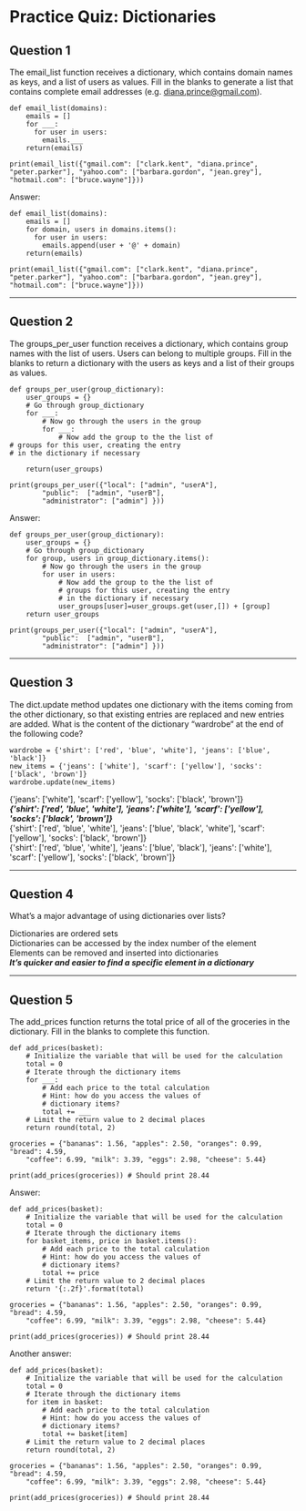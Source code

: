 # Practice Quiz: Dictionaries

## Question 1
The email_list function receives a dictionary, which contains domain names as keys, and a list of users as values. Fill in the blanks to generate a list that contains complete email addresses (e.g. diana.prince@gmail.com).

```
def email_list(domains):
	emails = []
	for ___:
	  for user in users:
	    emails.___
	return(emails)

print(email_list({"gmail.com": ["clark.kent", "diana.prince", "peter.parker"], "yahoo.com": ["barbara.gordon", "jean.grey"], "hotmail.com": ["bruce.wayne"]}))
```

Answer:
```
def email_list(domains):
	emails = []
	for domain, users in domains.items():
	  for user in users:
	    emails.append(user + '@' + domain)
	return(emails)

print(email_list({"gmail.com": ["clark.kent", "diana.prince", "peter.parker"], "yahoo.com": ["barbara.gordon", "jean.grey"], "hotmail.com": ["bruce.wayne"]}))
```

***
## Question 2

The groups_per_user function receives a dictionary, which contains group names with the list of users. Users can belong to multiple groups. Fill in the blanks to return a dictionary with the users as keys and a list of their groups as values.

```
def groups_per_user(group_dictionary):
	user_groups = {}
	# Go through group_dictionary
	for ___:
		# Now go through the users in the group
		for ___:
			# Now add the group to the the list of
# groups for this user, creating the entry
# in the dictionary if necessary

	return(user_groups)

print(groups_per_user({"local": ["admin", "userA"],
		"public":  ["admin", "userB"],
		"administrator": ["admin"] }))
```
Answer:
```
def groups_per_user(group_dictionary):
	user_groups = {}
	# Go through group_dictionary
	for group, users in group_dictionary.items():
		# Now go through the users in the group
		for user in users:
			# Now add the group to the the list of
			# groups for this user, creating the entry
			# in the dictionary if necessary
			user_groups[user]=user_groups.get(user,[]) + [group]
	return user_groups

print(groups_per_user({"local": ["admin", "userA"],
		"public":  ["admin", "userB"],
		"administrator": ["admin"] }))
```

***
## Question 3
The dict.update method updates one dictionary with the items coming from the other dictionary, so that existing entries are replaced and new entries are added. What is the content of the dictionary “wardrobe“ at the end of the following code?
```
wardrobe = {'shirt': ['red', 'blue', 'white'], 'jeans': ['blue', 'black']}
new_items = {'jeans': ['white'], 'scarf': ['yellow'], 'socks': ['black', 'brown']}
wardrobe.update(new_items)
```


{'jeans': ['white'], 'scarf': ['yellow'], 'socks': ['black', 'brown']}&nbsp;  
_**{'shirt': ['red', 'blue', 'white'], 'jeans': ['white'], 'scarf': ['yellow'], 'socks': ['black', 'brown']}**_&nbsp;  
{'shirt': ['red', 'blue', 'white'], 'jeans': ['blue', 'black', 'white'], 'scarf': ['yellow'], 'socks': ['black', 'brown']}&nbsp;  
{'shirt': ['red', 'blue', 'white'], 'jeans': ['blue', 'black'], 'jeans': ['white'], 'scarf': ['yellow'], 'socks': ['black', 'brown']}&nbsp;  

***
## Question 4
What’s a major advantage of using dictionaries over lists?

Dictionaries are ordered sets&nbsp;  
Dictionaries can be accessed by the index number of the element&nbsp;  
Elements can be removed and inserted into dictionaries&nbsp;  
_**It’s quicker and easier to find a specific element in a dictionary**_&nbsp;  

***
## Question 5
The add_prices function returns the total price of all of the groceries in the dictionary. Fill in the blanks to complete this function.

```
def add_prices(basket):
	# Initialize the variable that will be used for the calculation
	total = 0
	# Iterate through the dictionary items
	for ___:
		# Add each price to the total calculation
		# Hint: how do you access the values of
		# dictionary items?
		total += ___
	# Limit the return value to 2 decimal places
	return round(total, 2)  

groceries = {"bananas": 1.56, "apples": 2.50, "oranges": 0.99, "bread": 4.59, 
	"coffee": 6.99, "milk": 3.39, "eggs": 2.98, "cheese": 5.44}

print(add_prices(groceries)) # Should print 28.44
```
Answer:
```
def add_prices(basket):
	# Initialize the variable that will be used for the calculation
	total = 0
	# Iterate through the dictionary items
	for basket_items, price in basket.items():
		# Add each price to the total calculation
		# Hint: how do you access the values of
		# dictionary items?
		total += price
	# Limit the return value to 2 decimal places
	return '{:.2f}'.format(total)

groceries = {"bananas": 1.56, "apples": 2.50, "oranges": 0.99, "bread": 4.59, 
	"coffee": 6.99, "milk": 3.39, "eggs": 2.98, "cheese": 5.44}

print(add_prices(groceries)) # Should print 28.44
```

Another answer:
```
def add_prices(basket):
    # Initialize the variable that will be used for the calculation
    total = 0
    # Iterate through the dictionary items
    for item in basket:
        # Add each price to the total calculation
        # Hint: how do you access the values of
        # dictionary items?
        total += basket[item]
    # Limit the return value to 2 decimal places
    return round(total, 2)  

groceries = {"bananas": 1.56, "apples": 2.50, "oranges": 0.99, "bread": 4.59, 
    "coffee": 6.99, "milk": 3.39, "eggs": 2.98, "cheese": 5.44}

print(add_prices(groceries)) # Should print 28.44
```